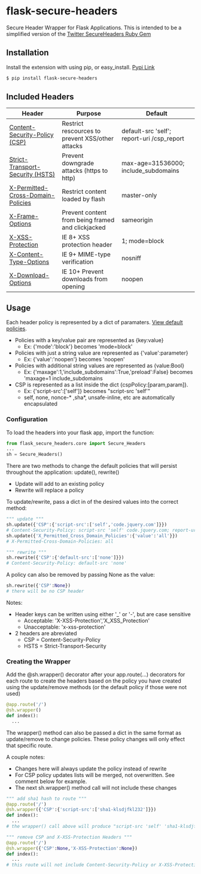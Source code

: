 # flask-secure-headers
Secure Header Wrapper for Flask Applications. This is intended to be a simplified version of the [Twitter SecureHeaders Ruby Gem](https://github.com/twitter/secureheaders)

## Installation
Install the extension with using pip, or easy_install. [Pypi Link](https://pypi.python.org/pypi/flask-secure-headers)
```bash
$ pip install flask-secure-headers
```

## Included Headers
Header | Purpose | Default
--- | --- | ---
[Content-Security-Policy (CSP)](http://www.w3.org/TR/CSP2/) | Restrict rescources to prevent XSS/other attacks | default-src 'self'; report-uri /csp_report
[Strict-Transport-Security (HSTS)](https://tools.ietf.org/html/rfc6797) | Prevent downgrade attacks (https to http) | max-age=31536000; include_subdomains
[X-Permitted-Cross-Domain-Policies](https://www.adobe.com/devnet/adobe-media-server/articles/cross-domain-xml-for-streaming.html) | Restrict content loaded by flash | master-only
[X-Frame-Options](https://tools.ietf.org/html/draft-ietf-websec-x-frame-options-02) | Prevent content from being framed and clickjacked | sameorigin
[X-XSS-Protection](http://msdn.microsoft.com/en-us/library/dd565647(v=vs.85).aspx) | IE 8+ XSS protection header | 1; mode=block
[X-Content-Type-Options](http://msdn.microsoft.com/en-us/library/ie/gg622941(v=vs.85).aspx) | IE 9+ MIME-type verification | nosniff
[X-Download-Options](http://msdn.microsoft.com/en-us/library/ie/jj542450(v=vs.85).aspx) | IE 10+ Prevent downloads from opening | noopen


## Usage

Each header policy is represented by a dict of paramaters. [View default policies](/flask_secure_headers/core.py).
* Policies with a key/value pair are represented as {key:value}
  * Ex: {'mode':'block'} becomes 'mode=block'
* Policies with just a string value are represented as {'value':parameter}
  * Ex: {'value':'noopen'} becomes 'noopen'
* Policies with additional string values are represented as {value:Bool}
  * Ex: {'maxage':1,'include_subdomains':True,'preload':False} becomes 'maxage=1 include_subdomains
* CSP is represented as a list inside the dict {cspPolicy:[param,param]}. 
  * Ex: {'script-src':['self']} becomes "script-src 'self'"
  * self, none, nonce-* ,sha*, unsafe-inline, etc are automatically encapsulated

### Configuration

To load the headers into your flask app, import the function:
```python
from flask_secure_headers.core import Secure_Headers
...
sh = Secure_Headers()
```

There are two methods to change the default policies that will persist throughout the application: update(), rewrite()
* Update will add to an existing policy
* Rewrite will replace a policy

To update/rewrite, pass a dict in of the desired values into the correct method:
```python
""" update """
sh.update({'CSP':{'script-src':['self','code.jquery.com']}}) 
# Content-Security-Policy: script-src 'self' code.jquery.com; report-uri /csp_report; default-src 'self
sh.update({'X_Permitted_Cross_Domain_Policies':{'value':'all'}})
# X-Permitted-Cross-Domain-Policies: all

""" rewrite """
sh.rewrite({'CSP':{'default-src':['none']}})
# Content-Security-Policy: default-src 'none'
```

A policy can also be removed by passing None as the value:
```python
sh.rewrite({'CSP':None})
# there will be no CSP header
```

Notes:
* Header keys can be written using either '_' or '-', but are case sensitive 
  * Acceptable: 'X-XSS-Protection','X_XSS_Protection'
  * Unacceptable: 'x-xss-protection'
* 2 headers are abreviated
  * CSP = Content-Security-Policy
  * HSTS = Strict-Transport-Security

### Creating the Wrapper
Add the @sh.wrapper() decorator after your app.route(...) decorators for each route to create the headers based on the policy you have created using the update/remove methods (or the default policy if those were not used)
```python
@app.route('/')
@sh.wrapper()
def index():
  ...
```

The wrapper() method can also be passed a dict in the same format as update/remove to change policies. These policy changes will only effect that specific route.

A couple notes:
* Changes here will always update the policy instead of rewrite
* For CSP policy updates lists will be merged, not overwritten. See comment below for example.
* The next sh.wrapper() method call will not include these changes
```python
""" add sha1 hash to route """
@app.route('/')
@sh.wrapper({'CSP':{'script-src':['sha1-klsdjfkl232']}})
def index():
  ...
# the wrapper() call above will produce "script-src 'self' 'sha1-klsdjfkl232'"

""" remove CSP and X-XSS-Protection Headers """
@app.route('/')
@sh.wrapper({'CSP':None,'X-XSS-Protection':None})
def index():
  ...
# this route will not include Content-Security-Policy or X-XSS-Protection Headers
```
